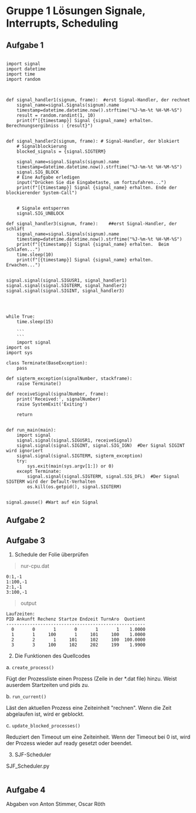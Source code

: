 # Gruppe 1 Lösungen Signale, Interrupts, Scheduling

## Aufgabe 1

```

import signal
import datetime
import time
import random



def signal_handler1(signum, frame):  #erst Signal-Handler, der rechnet
    signal_name=signal.Signals(signum).name
    timestamp=datetime.datetime.now().strftime("%J-%m-%t %H-%M-%S")
    result = random.randint(1, 10)
    print(f"[{timestamp}] Signal {signal_name} erhalten.  Berechnungsergibniss : {result}")


def signal_handler2(signum, frame): # Signal-Handler, der blokiert
    # Signalblockierung
    blocked_signals = {signal.SIGTERM}
    
    signal_name=signal.Signals(signum).name
    timestamp=datetime.datetime.now().strftime("%J-%m-%t %H-%M-%S")
    signal.SIG_BLOCK
    # Eine Aufgabe erledigen
    input("Drücken Sie die Eingabetaste, um fortzufahren...")
    print(f"[{timestamp}] Signal {signal_name} erhalten. Ende der blockierender System-Call")


    # Signale entsperren
    signal.SIG_UNBLOCK

def signal_handler3(signum, frame):    ##erst Signal-Handler, der schläft
    signal_name=signal.Signals(signum).name
    timestamp=datetime.datetime.now().strftime("%J-%m-%t %H-%M-%S")
    print(f"[{timestamp}] Signal {signal_name} erhalten.  Beim Schlafen...")
    time.sleep(10)
    print(f"[{timestamp}] Signal {signal_name} erhalten.  Erwachen...")


signal.signal(signal.SIGUSR1, signal_handler1)
signal.signal(signal.SIGTERM, signal_handler2)
signal.signal(signal.SIGINT, signal_handler3)




while True:
    time.sleep(15)
    
    ```
    ```
    import signal
import os
import sys

class Terminate(BaseException):
    pass

def sigterm_exception(signalNumber, stackframe):
    raise Terminate()

def receiveSignal(signalNumber, frame):
    print('Received:', signalNumber)
    raise SystemExit('Exiting')

    return


def run_main(main):
    import signal
    signal.signal(signal.SIGUSR1, receiveSignal)
    signal.signal(signal.SIGINT, signal.SIG_IGN)  #Der Signal SIGINT wird ignoriert
    signal.signal(signal.SIGTERM, sigterm_exception)
    try:
        sys.exit(main(sys.argv[1:]) or 0)
    except Terminate:
        signal.signal(signal.SIGTERM, signal.SIG_DFL)  #Der Signal SIGTERM wird der Default-Verhalten
        os.kill(os.getpid(), signal.SIGTERM)


signal.pause() #Wart auf ein Signal
```

## Aufgabe 2

## Aufgabe 3

1. Schedule der Folie überprüfen

>nur-cpu.dat
```
0:1,-1
1:100,-1
2:1,-1
3:100,-1
```

>output
```
Laufzeiten:
PID Ankunft Rechenz Startze Endzeit TurnAro  Quotient
-----------------------------------------------------
  0       0       1       0       1       1    1.0000
  1       1     100       1     101     100    1.0000
  2       2       1     101     102     100  100.0000
  3       3     100     102     202     199    1.9900

```
2. Die Funktionen des Quellcodes
   
a. `create_process()`

Fügt der Prozessliste einen Prozess (Zeile in der *.dat file) hinzu.
Weist auserdem Startzeiten und pids zu.

b. `run_current()`

Läst den aktuellen Prozess eine Zeiteinheit "rechnen". 
Wenn die Zeit abgelaufen ist, wird er geblockt.

c. `update_blocked_processes()`

Reduziert den Timeout um eine Zeiteinheit.
Wenn der Timeout bei 0 ist, wird der Prozess wieder auf ready gesetzt oder beendet.

3. SJF-Scheduler

SJF_Scheduler.py
```

```


## Aufgabe 4

Abgaben von Anton Stimmer, Oscar Röth
